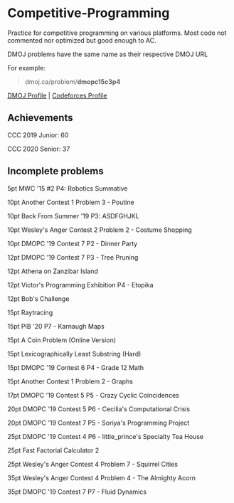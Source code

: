 # Competitive-Programming
Practice for competitive programming on various platforms. 
Most code not commented nor optimized but good enough to AC.

DMOJ problems have the same name as their respective DMOJ URL

For example:
> dmoj.ca/problem/**dmopc15c3p4**

[DMOJ Profile](https://dmoj.ca/user/RyanLi) | [Codeforces Profile](http://codeforces.com/profile/RyanLi)

## Achievements

CCC 2019 Junior: 60

CCC 2020 Senior: 37

## Incomplete problems

5pt MWC '15 #2 P4: Robotics Summative

10pt Another Contest 1 Problem 3 - Poutine

10pt Back From Summer '19 P3: ASDFGHJKL

10pt Wesley's Anger Contest 2 Problem 2 - Costume Shopping

10pt DMOPC '19 Contest 7 P2 - Dinner Party

12pt DMOPC '19 Contest 7 P3 - Tree Pruning

12pt Athena on Zanzibar Island

12pt Victor's Programming Exhibition P4 - Etopika

12pt Bob's Challenge

15pt Raytracing

15pt PIB '20 P7 - Karnaugh Maps

15pt A Coin Problem (Online Version)

15pt Lexicographically Least Substring (Hard)

15pt DMOPC '19 Contest 6 P4 - Grade 12 Math

15pt Another Contest 1 Problem 2 - Graphs

17pt DMOPC '19 Contest 5 P5 - Crazy Cyclic Coincidences

20pt DMOPC '19 Contest 5 P6 - Cecilia's Computational Crisis

20pt DMOPC '19 Contest 7 P5 - Soriya's Programming Project

25pt DMOPC '19 Contest 4 P6 - little_prince's Specialty Tea House

25pt Fast Factorial Calculator 2

25pt Wesley's Anger Contest 4 Problem 7 - Squirrel Cities

35pt Wesley's Anger Contest 4 Problem 4 - The Almighty Acorn

35pt DMOPC '19 Contest 7 P7 - Fluid Dynamics